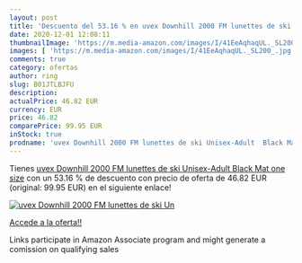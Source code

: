 ```yaml
---
layout: post
title: 'Descuento del 53.16 % en uvex Downhill 2000 FM lunettes de ski Un'
date: 2020-12-01 12:08:11
thumbnailImage: 'https://m.media-amazon.com/images/I/41EeAqhaqUL._SL200_.jpg'
images: [ 'https://m.media-amazon.com/images/I/41EeAqhaqUL._SL200_.jpg' ]
comments: true
category: ofertas
author: ring
slug: B01JTLBJFU
description:
actualPrice: 46.82 EUR
currency: EUR
price: 46.82
comparePrice: 99.95 EUR
inStock: true
prodname: 'uvex Downhill 2000 FM lunettes de ski Unisex-Adult  Black Mat  one size'
---
```


Tienes [uvex Downhill 2000 FM lunettes de ski Unisex-Adult  Black Mat  one size](https://www.amazon.fr/dp/B01JTLBJFU/?tag=tolees0d-21) con un 53.16 % de descuento con precio de oferta de 46.82 EUR (original: 99.95 EUR) en el siguiente enlace!

[![uvex Downhill 2000 FM lunettes de ski Un](https://m.media-amazon.com/images/I/41EeAqhaqUL._SL200_.jpg)](https://www.amazon.fr/dp/B01JTLBJFU/?tag=tolees0d-21)

[Accede a la oferta!!](https://www.amazon.fr/dp/B01JTLBJFU/?tag=tolees0d-21)

Links participate in Amazon Associate program and might generate a comission on qualifying sales


